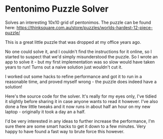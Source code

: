 # Pentonimo Puzzle Solver

Solves an interesting 10x10 grid of pentonimos. The puzzle can be found here: https://thinksquare.com.au/store/puzzles/worlds-hardest-12-piece-puzzle/

This is a great little puzzle that was dropped at my office years ago.

No one could solve it, and I couldn't find the instructions for it online, so I started to suspect that we'd simply misunderstood the puzzle. So I wrote an app to solve it - but my first implementation was so slow would have taken years to run! Turns out a naive solution just wouldn't cut it.

I worked out some hacks to refine performance and got it to run in a reasonable time, and proved myself wrong - the puzzle does indeed have a solution!

Here's the source code for the solver. It's really for my eyes only, I've tidied it slightly before sharing it in case anyone wants to read it however. I've also done a few little tweaks and it now runs in about half an hour on my new laptop - originally it took a day an a half.

I'd be very interested in any ideas to further increase the performance, I'm sure there are some smart hacks to get it down to a few minutes. Very happy to have found a fast way to brute force this however.
